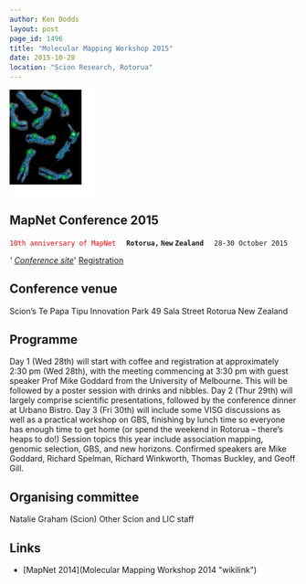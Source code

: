 ```yaml
---
author: Ken Dodds
layout: post
page_id: 1496
title: "Molecular Mapping Workshop 2015"
date: 2015-10-28
location: "Scion Research, Rotorua"
---
```

![](/assets/img/MMW3.jpg)

## MapNet Conference 2015

<span style="color:#FF0000">`10th anniversary of MapNet`</span>`  `
**`Rotorua,` `New` `Zealand`**` `
` 28-30 October 2015`

*' [Conference site](http://www.scionresearch.com/general/news-and-events/events/calendar-events/mapnet-2015)*'
[Registration](https://mapnet-2015.lilregie.com/)

## Conference venue

Scion’s Te Papa Tipu Innovation Park
49 Sala Street
Rotorua
New Zealand

## Programme

Day 1 (Wed 28th) will start with coffee and registration at approximately 2:30 pm (Wed 28th), with the meeting commencing at 3:30 pm with guest speaker Prof Mike Goddard from the University of Melbourne. This will be followed by a poster session with drinks and nibbles.
Day 2 (Thur 29th) will largely comprise scientific presentations, followed by the conference dinner at Urbano Bistro.
Day 3 (Fri 30th) will include some VISG discussions as well as a practical workshop on GBS, finishing by lunch time so everyone has enough time to get home (or spend the weekend in Rotorua – there’s heaps to do!)
 Session topics this year include association mapping, genomic selection, GBS, and new horizons. Confirmed speakers are Mike Goddard, Richard Spelman, Richard Winkworth, Thomas Buckley, and Geoff Gill.

## Organising committee

Natalie Graham (Scion)
Other Scion and LIC staff

## Links

-   [MapNet 2014](Molecular Mapping Workshop 2014 "wikilink")
